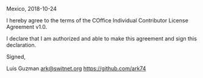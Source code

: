 Mexico, 2018-10-24

I hereby agree to the terms of the COffice Individual Contributor License
Agreement v1.0.

I declare that I am authorized and able to make this agreement and sign this
declaration.

Signed,

Luis Guzman ark@switnet.org https://github.com/ark74
